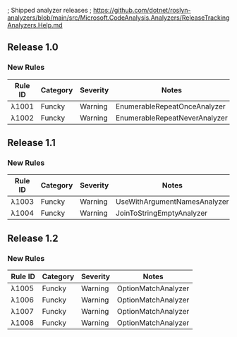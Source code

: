 ; Shipped analyzer releases
; https://github.com/dotnet/roslyn-analyzers/blob/main/src/Microsoft.CodeAnalysis.Analyzers/ReleaseTrackingAnalyzers.Help.md

## Release 1.0
### New Rules
Rule ID | Category | Severity | Notes
--------|----------|----------|-------
λ1001 | Funcky | Warning | EnumerableRepeatOnceAnalyzer
λ1002 | Funcky | Warning | EnumerableRepeatNeverAnalyzer

## Release 1.1
### New Rules
Rule ID | Category | Severity | Notes
--------|----------|----------|-------
λ1003 | Funcky | Warning | UseWithArgumentNamesAnalyzer
λ1004 | Funcky | Warning | JoinToStringEmptyAnalyzer

## Release 1.2
### New Rules
Rule ID | Category | Severity | Notes
--------|----------|----------|-------
λ1005 | Funcky | Warning | OptionMatchAnalyzer
λ1006 | Funcky | Warning | OptionMatchAnalyzer
λ1007 | Funcky | Warning | OptionMatchAnalyzer
λ1008 | Funcky | Warning | OptionMatchAnalyzer

